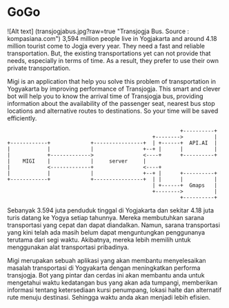 # GoGo

![Alt text] (transjogjabus.jpg?raw=true "Transjogja Bus. Source : kompasiana.com")
3,594 million people live in Yogjakarta and around 4.18 million  tourist come to Jogja every year. They need a fast and reliable transportation. But, the existing transportations yet can not provide that needs, especially in terms of time. As a result, they prefer to use their own private transportation.

Migi is an application that help you solve this problem of transportation in Yogyakarta by improving performance of Transjogja. This smart and clever bot will help you to know the arrival time of Transjogja bus, providing information about the availability of the passenger seat, nearest bus stop locations and alternative routes to destinations. So your time will be saved efficiently.
```
                                                        +----------+
                                               +-------->          |
+------------+             +----------------+  | +------+  API.AI  |
|            |             |                +--+ |      |          |
|            +------------->                <----+      +----------+
|    MIGI    |             |     server     |
|            <-------------+                <----+
|            |             |                +--+ |      +----------+
+------------+             +----------------+  | |      |          |
                                               | +------+  Gmaps   |
                                               +-------->          |
                                                        +----------+

```
Sebanyak 3.594 juta penduduk tinggal di Yogjakarta dan sekitar 4.18 juta turis datang ke Yogya setiap tahunnya. Mereka membutuhkan sarana transportasi yang cepat dan dapat diandalkan. Namun, sarana transportasi yang kini telah ada masih belum dapat menguntungkan penggunanya terutama dari segi waktu. Akibatnya, mereka lebih memilih untuk menggunakan alat transportasi pribadinya.

Migi merupakan sebuah aplikasi yang akan membantu menyelesaikan masalah transportasi di Yogyakarta dengan meningkatkan performa transjogja. Bot yang pintar dan cerdas ini akan membantu anda untuk mengetahui waktu kedatangan bus yang akan ada tumpangi, memberikan informasi tentang ketersediaan kursi penumpang, lokasi halte dan alternatif rute menuju destinasi. Sehingga waktu anda akan menjadi lebih efisien.  
